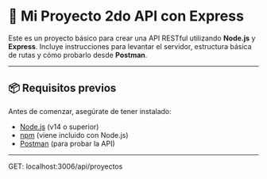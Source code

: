 # 🚀 Mi Proyecto 2do API con Express

Este es un proyecto básico para crear una API RESTful utilizando **Node.js** y **Express**. Incluye instrucciones para levantar el servidor, estructura básica de rutas y cómo probarlo desde **Postman**.

---

## 📦 Requisitos previos

Antes de comenzar, asegúrate de tener instalado:

- [Node.js](https://nodejs.org/ ) (v14 o superior)
- [npm](https://www.npmjs.com/ ) (viene incluido con Node.js)
- [Postman](https://www.postman.com/downloads/ ) (para probar la API)

---

GET: localhost:3006/api/proyectos
